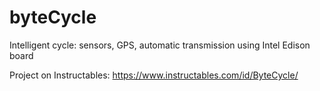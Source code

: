 # byteCycle
Intelligent cycle: sensors, GPS, automatic transmission using Intel Edison board

Project on Instructables: https://www.instructables.com/id/ByteCycle/
